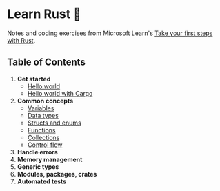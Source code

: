 # Learn Rust 🦀

Notes and coding exercises from Microsoft Learn's [Take your first steps with Rust](https://docs.microsoft.com/en-us/learn/paths/rust-first-steps/).

## Table of Contents

1. **Get started**
   - [Hello world](hello-world)
   - [Hello world with Cargo](hello-cargo)
2. **Common concepts**
   - [Variables](variables)
   - [Data types](data-types)
   - [Structs and enums](structs-enums)
   - [Functions](functions)
   - [Collections](collections)
   - [Control flow](control-flow)
3. **Handle errors**
4. **Memory management**
5. **Generic types**
6. **Modules, packages, crates**
7. **Automated tests**
